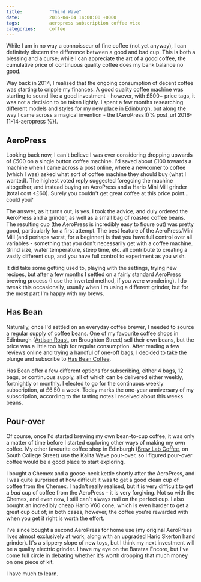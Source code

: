 ```yaml
---
title:          "Third Wave"
date:           2016-04-04 14:00:00 +0000
tags:           aeropress subscription coffee vice
categories:     coffee
---
```


While I am in no way a connoisseur of fine coffee (not yet anyway), I can definitely discern the difference between a good and bad cup. This is both a blessing and a curse; while I can appreciate the art of a good coffee, the cumulative price of continuous quality coffee does my bank balance no good.

<!-- Read More -->

Way back in 2014, I realised that the ongoing consumption of decent coffee was starting to cripple my finances. A good quality coffee machine was starting to sound like a good investment - however, with £500+ price tags, it was not a decision to be taken lightly. I spent a few months researching different models and styles for my new place in Edinburgh, but along the way I came across a magical invention - the [AeroPress]({% post_url 2016-11-14-aeropress %}).

## AeroPress

Looking back now, I can't believe I was ever considering dropping upwards of £500 on a single button coffee machine. I'd saved about £100 towards a machine when I came across a post online, where a newcomer to coffee (which I was) asked what sort of coffee machine they should buy (what I wanted). The highest voted reply suggested foregoing the machine altogether, and instead buying an AeroPress and a Hario Mini Mill grinder (total cost <£60). Surely you couldn't get great coffee at this price point... could you?

The answer, as it turns out, is yes. I took the advice, and duly ordered the AeroPress and a grinder, as well as a small bag of roasted coffee beans. The resulting cup (the AeroPress is incredibly easy to figure out) was pretty good, particularly for a first attempt. The best feature of the AeroPress/Mini Mill (and perhaps worst, for a beginner) is that you have full control over all variables - something that you don't necessarily get with a coffee machine. Grind size, water temperature, steep time, etc. all contribute to creating a vastly different cup, and you have full control to experiment as you wish.

It did take some getting used to, playing with the settings, trying new recipes, but after a few months I settled on a fairly standard AeroPress brewing process (I use the inverted method, if you were wondering). I do tweak this occasionally, usually when I'm using a different grinder, but for the most part I'm happy with my brews.

## Has Bean

Naturally, once I'd settled on an everyday coffee brewer, I needed to source a regular supply of coffee beans. One of my favourite coffee shops in Edinburgh ([Artisan Roast][artisan-roast], on Broughton Street) sell their own beans, but the price was a little too high for regular consumption. After reading a few reviews online and trying a handful of one-off bags, I decided to take the plunge and subscribe to [Has Bean Coffee][has-bean-coffee].

Has Bean offer a few different options for subscribing, either 4 bags, 12 bags, or continuous supply, all of which can be delivered either weekly, fortnightly or monthly. I elected to go for the continuous weekly subscription, at £6.50 a week. Today marks the one-year anniversary of my subscription, according to the tasting notes I received about this weeks beans.

## Pour-over

Of course, once I'd started brewing my own bean-to-cup coffee, it was only a matter of time before I started exploring other ways of making my own coffee. My other favourite coffee shop in Edinburgh ([Brew Lab Coffee][brew-lab-coffee], on South College Street) use the Kalita Wave pour-over, so I figured pour-over coffee would be a good place to start exploring.

I bought a Chemex and a goose-neck kettle shortly after the AeroPress, and I was quite surprised at how difficult it was to get a good clean cup of coffee from the Chemex. I hadn't really realised, but it is very difficult to get a _bad_ cup of coffee from the AeroPress - it is very forgiving. Not so with the Chemex, and even now, I still can't always nail on the perfect cup. I also bought an incredibly cheap Hario V60 cone, which is even harder to get a great cup out of; in both cases, however, the coffee you're rewarded with when you get it right is worth the effort.

I've since bought a second AeroPress for home use (my original AeroPress lives almost exclusively at work, along with an upgraded Hario Skerton hand grinder). It's a slippery slope of new toys, but I think my next investment will be a quality electric grinder. I have my eye on the Baratza Encore, but I've come full circle in debating whether it's worth dropping that much money on one piece of kit.

I have much to learn.

[brew-lab-coffee]: http://www.brewlabcoffee.co.uk/
[artisan-roast]: http://www.artisanroast.co.uk/
[has-bean-coffee]: http://www.hasbean.co.uk/